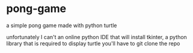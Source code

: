 # pong-game
a simple pong game made with python turtle

unfortunately I can't an online python IDE that will install tkinter, a python library that is required to display turtle 
you'll have to git clone the repo
